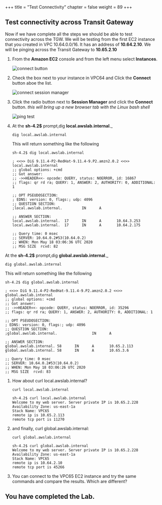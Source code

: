 +++
title = "Test Connectivity"
chapter = false
weight = 89
+++

## Test connectivity across Transit Gateway

Now if we have complete all the steps we should be able to test connectivity across the TGW. We will be testing from the first EC2 instance that you created in VPC 10.64.0.0/16. It has an address of **10.64.2.10**. We will be pinging across the Transit Gateway to **10.65.2.10**

1. From the **Amazon EC2** console and from the left menu select **Instances**.

   ![connect button](/images/tgw-test-diagram.png)

1. Check the box next to your instance in VPC64 and Click the **Connect** button aboe the list.

   ![connect session manager](/images/testec2-connect.png)

1. Click the radio button next to **Session Manager** and click the **Connect** button. _this will bring up a new browser tab with the Linux bash shell_

   ![ping test](/images/tgw-test-ping.png)

1. At the **sh-4.2\$** prompt,dig **local.awslab.internal**.\_

   ```
   dig local.awslab.internal
   ```

   This will return something like the following

   ```
   sh-4.2$ dig local.awslab.internal

   ; <<>> DiG 9.11.4-P2-RedHat-9.11.4-9.P2.amzn2.0.2 <<>> local.awslab.internal
   ;; global options: +cmd
   ;; Got answer:
   ;; ->>HEADER<<- opcode: QUERY, status: NOERROR, id: 16867
   ;; flags: qr rd ra; QUERY: 1, ANSWER: 2, AUTHORITY: 0, ADDITIONAL: 1

   ;; OPT PSEUDOSECTION:
   ; EDNS: version: 0, flags:; udp: 4096
   ;; QUESTION SECTION:
   ;local.awslab.internal.         IN      A

   ;; ANSWER SECTION:
   local.awslab.internal.  17      IN      A       10.64.3.253
   local.awslab.internal.  17      IN      A       10.64.2.175

   ;; Query time: 0 msec
   ;; SERVER: 10.64.0.2#53(10.64.0.2)
   ;; WHEN: Mon May 18 03:06:36 UTC 2020
   ;; MSG SIZE  rcvd: 82
   ```

At the **sh-4.2\$** prompt,dig **global.awslab.internal**.\_

   ```
   dig global.awslab.internal
   ```

   This will return something like the following

   ```
   sh-4.2$ dig global.awslab.internal

   ; <<>> DiG 9.11.4-P2-RedHat-9.11.4-9.P2.amzn2.0.2 <<>> global.awslab.internal
   ;; global options: +cmd
   ;; Got answer:
   ;; ->>HEADER<<- opcode: QUERY, status: NOERROR, id: 35296
   ;; flags: qr rd ra; QUERY: 1, ANSWER: 2, AUTHORITY: 0, ADDITIONAL: 1

   ;; OPT PSEUDOSECTION:
   ; EDNS: version: 0, flags:; udp: 4096
   ;; QUESTION SECTION:
   ;global.awslab.internal.                IN      A

   ;; ANSWER SECTION:
   global.awslab.internal. 58      IN      A       10.65.2.113
   global.awslab.internal. 58      IN      A       10.65.3.6

   ;; Query time: 0 msec
   ;; SERVER: 10.64.0.2#53(10.64.0.2)
   ;; WHEN: Mon May 18 03:06:26 UTC 2020
   ;; MSG SIZE  rcvd: 83

   ```
1. How about curl local.awslab.internal?
   ```
   curl local.awslab.internal
   ```

   ```
   sh-4.2$ curl local.awslab.internal
   Welcome to my web server. Server private IP is 10.65.2.228
   Availability Zone: us-east-1a
   Stack Name: VPC65
   remote ip is 10.65.2.113
   remote tcp port is 11270
   
   ```

1. and finally, curl global.awslab.internal:
   ```
   curl global.awslab.internal
   ```
   
   ```
   sh-4.2$ curl global.awslab.internal
   Welcome to my web server. Server private IP is 10.65.2.228
   Availability Zone: us-east-1a
   Stack Name: VPC65
   remote ip is 10.64.2.10
   remote tcp port is 45266
   ```

1. You can connect to the VPC65 EC2 instance and try the same commands and compare the results. Which are  different? 

## You have completed the Lab.
